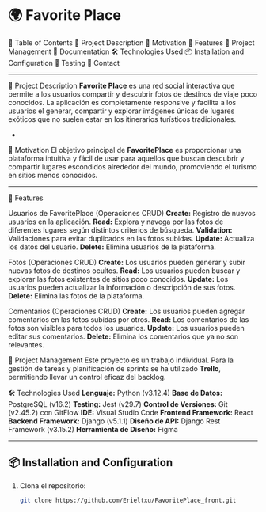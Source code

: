 # 🌍 Favorite Place

 📑 Table of Contents
📄 Project Description
🌟 Motivation
 🚀 Features
📅 Project Management
 📖 Documentation
 🛠 Technologies Used
📦 Installation and Configuration
 🧪 Testing
 📧 Contact

---

📄 Project Description
**Favorite Place** es una red social interactiva que permite a los usuarios compartir y descubrir fotos de destinos de viaje poco conocidos. La aplicación es completamente responsive y facilita a los usuarios el generar, compartir y explorar imágenes únicas de lugares exóticos que no suelen estar en los itinerarios turísticos tradicionales.

-

 🌟 Motivation
El objetivo principal de **FavoritePlace** es proporcionar una plataforma intuitiva y fácil de usar para aquellos que buscan descubrir y compartir lugares escondidos alrededor del mundo, promoviendo el turismo en sitios menos conocidos.

---

🚀 Features

 Usuarios de FavoritePlace (Operaciones CRUD)
 **Create:** Registro de nuevos usuarios en la aplicación.
 **Read:** Explora y navega por las fotos de diferentes lugares según distintos criterios de búsqueda.
 **Validation:** Validaciones para evitar duplicados en las fotos subidas.
 **Update:** Actualiza los datos del usuario.
 **Delete:** Elimina usuarios de la plataforma.

 Fotos (Operaciones CRUD)
 **Create:** Los usuarios pueden generar y subir nuevas fotos de destinos ocultos.
 **Read:** Los usuarios pueden buscar y explorar las fotos existentes de sitios poco conocidos.
 **Update:** Los usuarios pueden actualizar la información o descripción de sus fotos.
 **Delete:** Elimina las fotos de la plataforma.

 Comentarios (Operaciones CRUD)
 **Create:** Los usuarios pueden agregar comentarios en las fotos subidas por otros.
 **Read:** Los comentarios de las fotos son visibles para todos los usuarios.
 **Update:** Los usuarios pueden editar sus comentarios.
 **Delete:** Elimina los comentarios que ya no son relevantes.



 📅 Project Management
Este proyecto es un trabajo individual. Para la gestión de tareas y planificación de sprints se ha utilizado **Trello**, permitiendo llevar un control eficaz del backlog.



 🛠 Technologies Used
 **Lenguaje:** Python (v3.12.4)
 **Base de Datos:** PostgreSQL (v16.2)
 **Testing:** Jest (v29.7)
 **Control de Versiones:** Git (v2.45.2) con GitFlow
 **IDE:** Visual Studio Code
 **Frontend Framework:** React
 **Backend Framework:** Django (v5.1.1)
 **Diseño de API:** Django Rest Framework (v3.15.2)
 **Herramienta de Diseño:** Figma

---

## 📦 Installation and Configuration

1. Clona el repositorio:
   ```bash
   git clone https://github.com/Erieltxu/FavoritePlace_front.git
